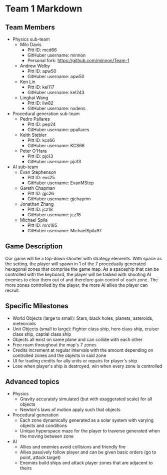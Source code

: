 # Team 1 Markdown

## Team Members
* Physics sub-team
	* Milo Davis
		* Pitt ID: mcd66
		* GitHuber username: minnon
		* Personal fork: https://github.com/minnon/Team-1
	* Andrew Welby
		* Pitt ID: apw50
		* GitHuber username: apw50
	* Ken Lin
		* Pitt ID: kel117
		* GitHuber username: kel243
	* Linghai Wang
		* Pitt ID: liw82
		* GitHuber username: nxdens
* Procedural generation sub-team
	* Pedro Pallares
		* Pitt ID: pep24
		* GitHuber username: ppallares
	* Keith Stebler
		* Pitt ID: kcs66
		* GitHuber username: KCS66
	* Peter O'Hara
		* Pitt ID: pjo13
		* GitHuber username: pjo13
* AI sub-team
	* Evan Stephenson
		* Pitt ID: evs25
		* GitHuber username: EvanMStep
	* Gareth Chapman
		* Pitt ID: gjc26
		* GitHuber username: gjchapmn
	* Jonathan Zhang
		* Pitt ID: jcz18
		* GitHuber username: jcz18
	* Michael Spila
		* Pitt ID: mrs185
		* GitHuber username: MichaelSpila97
## Game Description

Our game will be a top-down shooter with strategy elements. With space as the setting, the player will spawn in 1 of the 7 procedually generated hexagonal zones that comprise the game map. As a spaceship that can be controlled with the keyboard, the player will be tasked with shooting AI enemies to clear them out of and therefore gain control of each zone. The more zones controlled by the player, the more AI allies the player can recruit.


## Specific Milestones

* World Objects (large to small): Stars, black holes, planets, asteroids, meteoroids 
* Unit Objects (small to large): Fighter class ship, hero class ship, cruiser class ship, captial class ship
* Objects all exist on same plane and can collide with each other
* Free roam throughout the map's 7 zones
* Credits increment at regular intervals with the amount depending on controlled zones and the objects in said zone
* UI for trading credits for ally units or repairs for player's ship
* Lose when player's ship is destroyed, win when every zone is controlled

## Advanced topics

* Physics
	* Gravity accurately simulated (but with exaggerated scale) for all objects	
	* Newton's laws of motion apply such that objects
* Procedural generation
	* Each zone dynamically generated as a solar system with varying objects and conditions
	* Unique hyperspace maze for the player to traverse generated when the moving between zone
* AI
	* Allies and enemies avoid collisions and friendly fire
	* Allies passively follow player and can be given basic orders (go to point, attack target)
	* Enemies build ships and attack player zones that are adjacent to theirs
